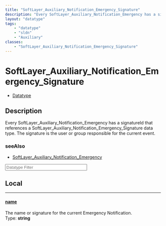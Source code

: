 ```yaml
---
title: "SoftLayer_Auxiliary_Notification_Emergency_Signature"
description: "Every SoftLayer_Auxiliary_Notification_Emergency has a signatureId that references a SoftLayer_Auxiliary_Notification_Em... "
layout: "datatype"
tags:
    - "datatype"
    - "sldn"
    - "Auxiliary"
classes:
    - "SoftLayer_Auxiliary_Notification_Emergency_Signature"
---
```


# SoftLayer_Auxiliary_Notification_Emergency_Signature
<div id='service-datatype'>
    <ul id='sldn-reference-tabs'>
        <li id='datatype'> <a href='/reference/datatypes/SoftLayer_Auxiliary_Notification_Emergency_Signature' >Datatype</a></li>
    </ul>
</div>

## Description 


Every SoftLayer_Auxiliary_Notification_Emergency has a signatureId that references a SoftLayer_Auxiliary_Notification_Emergency_Signature data type.  The signature is the user or group  responsible for the current event. 



### seeAlso

* [SoftLayer_Auxiliary_Notification_Emergency](/reference/services/SoftLayer_Auxiliary_Notification_Emergency )




<!-- Filer BEGIN -->
<div class="view-filters">
        <div class="clearfix">
            <div class="search-input-box">
                <input placeholder="Datatype Filter" onkeyup="titleSearch(inputId='prop-input', divId='properties', elementClass='prop-row')" 
                    type="text" id="prop-input" value="" size="30" maxlength="128" class="form-text">
            </div>
        </div>
</div>
<!-- Filer END -->

<div id="properties" class="content">
<div id="localProperties" class="prop-content" >

## Local
<div class="prop-row">

-----
[name]: #name
#### [name]
The name or signature for the current Emergency Notification.  
<span class="type-label">Type: </span>**string**  



</div>
</div>
<!-- LOCAL PROPERTY END -->

</div>


